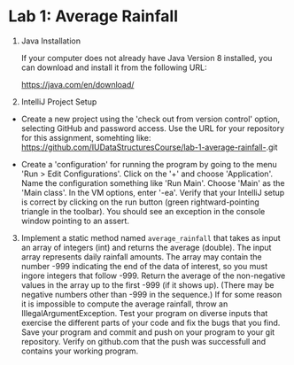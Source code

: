 # Lab 1: Average Rainfall

1. Java Installation

   If your computer does not already have Java Version 8 installed,
   you can download and install it from the following URL:
   
   https://java.com/en/download/

2. IntelliJ Project Setup 

  * Create a new project using the 'check out from version control'
    option, selecting GitHub and password access. Use the URL for
	your repository for this assignment, somehting like:
	https://github.com/IUDataStructuresCourse/lab-1-average-rainfall-<username>.git
	
  * Create a 'configuration' for running the program by going to
    the menu 'Run > Edit Configurations'. 
	Click on the '+' and choose 'Application'.
	Name the configuration something like 'Run Main'. 
	Choose 'Main' as the 'Main class'. In the VM options, enter '-ea'.
	Verify that your IntelliJ setup is correct by clicking on
	the run button (green rightward-pointing triangle in the toolbar).
	You should see an exception in the console window pointing to
	an assert.

3. Implement a static method named `average_rainfall` that takes as
   input an array of integers (int) and returns the average
   (double). The input array represents daily rainfall amounts.  The
   array may contain the number -999 indicating the end of the data of
   interest, so you must ingore integers that follow -999.  Return the
   average of the non-negative values in the array up to the first
   -999 (if it shows up). (There may be negative numbers other than
   -999 in the sequence.) If for some reason it is impossible to 
   compute the average rainfall, throw an IllegalArgumentException.
   Test your program on diverse inputs that
   exercise the different parts of your code and fix the bugs that you
   find.  Save your program and commit and push on your program to
   your git repository. Verify on github.com that the push was
   successfull and contains your working program.

